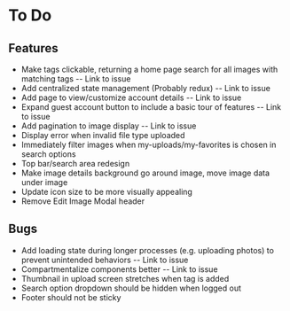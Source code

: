 # To Do

## Features

* Make tags clickable, returning a home page search for all images with matching tags -- Link to issue
* Add centralized state management (Probably redux) -- Link to issue
* Add page to view/customize account details -- Link to issue
* Expand guest account button to include a basic tour of features -- Link to issue
* Add pagination to image display -- Link to issue
* Display error when invalid file type uploaded
* Immediately filter images when my-uploads/my-favorites is chosen in search options
* Top bar/search area redesign
* Make image details background go around image, move image data under image
* Update icon size to be more visually appealing
* Remove Edit Image Modal header

## Bugs

* Add loading state during longer processes (e.g. uploading photos) to prevent unintended behaviors -- Link to issue
* Compartmentalize components better -- Link to issue
* Thumbnail in upload screen stretches when tag is added
* Search option dropdown should be hidden when logged out
* Footer should not be sticky

